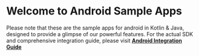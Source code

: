 # Welcome to Android Sample Apps

Please note that these are the sample apps for android in Kotlin & Java, designed to provide a glimpse of our powerful features. For the actual SDK and comprehensive integration guide, please visit **[Android Integration Guide](https://developers.facia.ai/platforms/android-sdk)**

